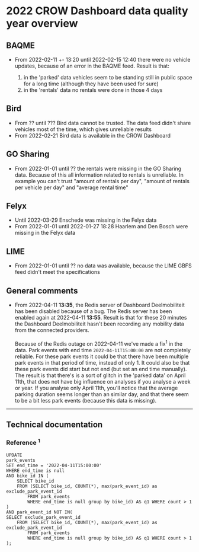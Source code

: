 # 2022 CROW Dashboard data quality year overview

## BAQME

- From 2022-02-11 +- 13:20 until 2022-02-15 12:40 there were no vehicle updates, because of an error in the BAQME feed. Result is that:

  1. in the 'parked' data vehicles seem to be standing still in public space for a long time (although they have been used for sure)
  2. in the 'rentals' data no rentals were done in those 4 days

## Bird

- From ?? until ??? Bird data cannot be trusted. The data feed didn't share vehicles most of the time, which gives unreliable results
- From 2022-02-21 Bird data is available in the CROW Dashboard

## GO Sharing

- From 2022-01-01 until ?? the rentals were missing in the GO Sharing data. Because of this all information related to rentals is unreliable. In example you can't trust "amount of rentals per day", "amount of rentals per vehicle per day" and "average rental time"

## Felyx

- Until 2022-03-29 Enschede was missing in the Felyx data
- From 2022-01-01 until 2022-01-27 18:28 Haarlem and Den Bosch were missing in the Felyx data

## LIME

- From 2022-01-01 until ?? no data was available, because the LIME GBFS feed didn't meet the specifications

## General comments

- From 2022-04-11 **13:35**, the Redis server of Dashboard Deelmobiliteit has been disabled because of a bug. The Redis server has been enabled again at 2022-04-11 **13:55**. Result is that for these 20 minutes the Dashboard Deelmobiliteit hasn't been recording any mobility data from the connected providers.<br /><br />Because of the Redis outage on 2022-04-11 we've made a fix<sup>1</sup> in the data. Park events with end time `2022-04-11T15:00:00` are not completely reliable. For these park events it could be that there have been multiple park events in that period of time, instead of only 1. It could also be that these park events did start but not end (but set an end time manually). The result is that there's is a sort of glitch in the 'parked data' on April 11th, that does not have big influence on analyses if you analyse a week or year. If you analyse only April 11th, you'll notice that the average parking duration seems longer than an similar day, and that there seem to be a bit less park events (because this data is missing).

_____


## Technical documentation

### Reference <sup>1</sup>

```
UPDATE
park_events
SET end_time = '2022-04-11T15:00:00'
WHERE end_time is null
AND bike_id IN (
    SELECT bike_id                                                                           
    FROM (SELECT bike_id, COUNT(*), max(park_event_id) as exclude_park_event_id
        FROM park_events 
        WHERE end_time is null group by bike_id) AS q1 WHERE count > 1
)
AND park_event_id NOT IN(
SELECT exclude_park_event_id                                                                           
    FROM (SELECT bike_id, COUNT(*), max(park_event_id) as exclude_park_event_id
        FROM park_events 
        WHERE end_time is null group by bike_id) AS q1 WHERE count > 1
);
```